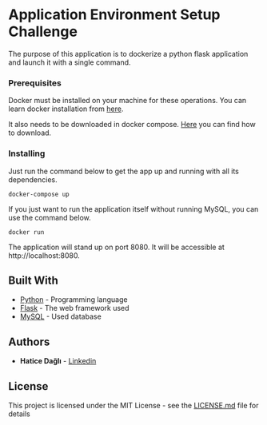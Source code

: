 
# Application Environment Setup Challenge

The purpose of this application is to dockerize a python flask application and launch it with a single command.

### Prerequisites

Docker must be installed on your machine for these operations. You can learn docker installation from [here](https://docs.docker.com/get-docker/).

It also needs to be downloaded in docker compose. [Here](https://docs.docker.com/compose/install/) you can find how to download.


### Installing

Just run the command below to get the app up and running with all its dependencies.


```
docker-compose up
```

If you just want to run the application itself without running MySQL, you can use the command below.

```
docker run
```

The application will stand up on port 8080. It will be accessible at http://localhost:8080.

## Built With

* [Python](https://www.python.org/) - Programming language
* [Flask](https://flask.palletsprojects.com/en/2.1.x/) - The web framework used
* [MySQL](https://www.mysql.com/) - Used database

## Authors

* **Hatice Dağlı**  - [Linkedin](https://www.linkedin.com/in/hatice-dagli/)


## License

This project is licensed under the MIT License - see the [LICENSE.md](LICENSE.md) file for details

